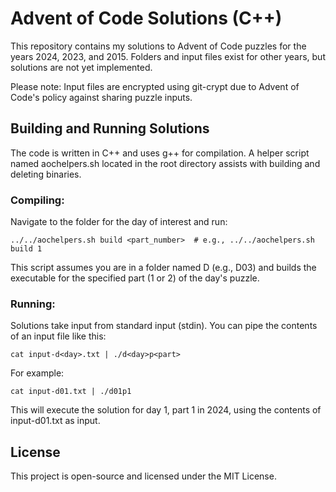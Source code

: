 # Advent of Code Solutions (C++)
This repository contains my solutions to Advent of Code puzzles for the years 2024, 2023, and 2015. Folders and input files exist for other years, but solutions are not yet implemented.

Please note: Input files are encrypted using git-crypt due to Advent of Code's policy against sharing puzzle inputs.

## Building and Running Solutions
The code is written in C++ and uses g++ for compilation. A helper script named aochelpers.sh located in the root directory assists with building and deleting binaries.

### Compiling:

Navigate to the folder for the day of interest and run:

```../../aochelpers.sh build <part_number>  # e.g., ../../aochelpers.sh build 1```

This script assumes you are in a folder named D<day> (e.g., D03) and builds the executable for the specified part (1 or 2) of the day's puzzle.

### Running:
Solutions take input from standard input (stdin). You can pipe the contents of an input file like this:


```cat input-d<day>.txt | ./d<day>p<part>```

For example:

```cat input-d01.txt | ./d01p1```

This will execute the solution for day 1, part 1 in 2024, using the contents of input-d01.txt as input.

## License
This project is open-source and licensed under the MIT License.


